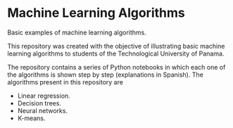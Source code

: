 # Machine Learning Algorithms
Basic examples of machine learning algorithms.

This repository was created with the objective of illustrating basic machine learning algorithms to students of the Technological University of Panama.

The repository contains a series of Python notebooks in which each one of the algorithms is shown step by step (explanations in Spanish). The algorithms present in this repository are

- Linear regression.
- Decision trees.
- Neural networks.
- K-means.
